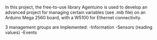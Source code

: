 In this project, the free-to-use library Agentuino is used to develop an advanced project for managing certain variables (see .mib file)
on an Arduino Mega 2560 board, with a W5100 for Ethernet connectivity.

3 management groups are implemented:
                       -Information
                       -Sensors (reading values)
                       -Events

